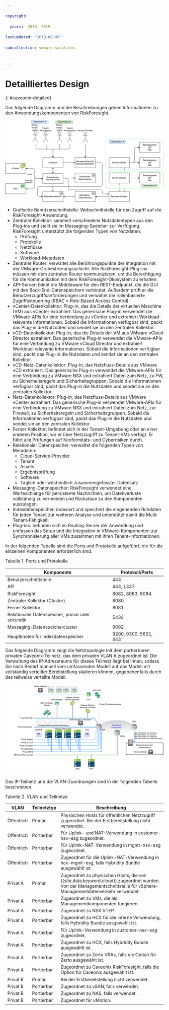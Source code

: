 ```yaml
---

copyright:

  years:  2016, 2019

lastupdated: "2019-08-05"

subcollection: vmware-solutions


---
```


# Detailliertes Design
{: #caveonix-detailed}

Das folgende Diagramm und die Beschreibungen geben Informationen zu den Anwendungskomponenten von RiskForesight.

![Anwendungskomponenten](../../images/caveonix-app-components.svg "Anwendungskomponenten")


-	Grafische Benutzerschnittstelle: Webschnittstelle für den Zugriff auf die RiskForesight-Anwendung.
-	Zentraler Kollektor: sammelt verschiedene Nutzdatentypen aus den Plug-ins und stellt sie im Messaging-Speicher zur Verfügung. RiskForesight unterstützt die folgenden Typen von Nutzdaten:
    - Prüfung
    - Protokolle
    - Netzflüsse
    - Software
    - Workload-Metadaten
- Zentraler Router: verwaltet alle Berührungspunkte der Integration mit der VMware-Orchestrierungsschicht. Alle RiskForesight-Plug-ins müssen mit dem zentralen Router kommunizieren, um die Berechtigung für die Kommunikation mit dem RiskForesight-Ökosystem zu erhalten.
-	API-Server: bildet die Middleware für den REST-Endpunkt, die die GUI mit den Back-End-Datenspeichern verbindet. Außerdem prüft er die Benutzerzugriffsanforderungen und verwaltet die rollenbasierte Zugriffssteuerung (RBAC = Role-Based Access Control).
-	vCenter-Datenkollektor: Plug-in, das die Details der virtuellen Maschine (VM) aus vCenter extrahiert. Das generische Plug-in verwendet die VMware-APIs für eine Verbindung zu vCenter und extrahiert Workload-relevante Informationen. Sobald die Informationen verfügbar sind, packt das Plug-in die Nutzdaten und sendet sie an den zentralen Kollektor.
-	vCD-Datenkollektor: Plug-in, das die Details der VM aus VMware vCloud Director extrahiert. Das generische Plug-in verwendet die VMware-APIs für eine Verbindung zu VMware vCloud Director und extrahiert Workload-relevante Informationen. Sobald die Informationen verfügbar sind, packt das Plug-in die Nutzdaten und sendet sie an den zentralen Kollektor.
-	vCD-Netz-Datenkollektor: Plug-in, das Netzfluss-Details aus VMware vCD extrahiert. Das generische Plug-in verwendet die VMware-APIs für eine Verbindung zu VMware NSX und extrahiert Daten zum Netz, zu FW, zu Sicherheitsregeln und Sicherheitsgruppen. Sobald die Informationen verfügbar sind, packt das Plug-in die Nutzdaten und sendet sie an den zentralen Kollektor.
-	Netz-Datenkollektor: Plug-in, das Netzfluss-Details aus VMware vCenter extrahiert. Das generische Plug-in verwendet VMware-APIs für eine Verbindung zu VMware NSX und extrahiert Daten zum Netz, zur Firewall, zu Sicherheitsregeln und Sicherheitsgruppen. Sobald die Informationen verfügbar sind, packt das Plug-in die Nutzdaten und sendet sie an den zentralen Kollektor.
-	Ferner Kollektor: befindet sich in der Tenant-Umgebung oder an einer anderen Position, wo er über Netzzugriff zu Tenant-VMs verfügt. Er führt alle Prüfungen auf Konformitäts- und Cyberrisiken durch.
-	Relationaler Datenspeicher: verwaltet die folgenden Typen von Metadaten:
    - Cloud-Service-Provider
    - Tenant
    - Assets
    - Ergebnisprüfung
    - Software
    - Täglich oder wöchentlich zusammengefasster Datensatz
- Messaging-Datenspeicher: RiskForesight verwendet eine Warteschlange für persistente Nachrichten, um Datenverluste vollständig zu vermeiden und Rückstaue zu den Komponenten auszulagen.
- Indexdatenspeicher: indexiert und speichert die eingehenden Rohdaten für jeden Tenant zur weiteren Analyse und unterstützt damit die Multi-Tenant-Fähigkeit.
- Plug-ins: befinden sich im Routing-Server der Anwendung und umfassen das Setup und die Integration in VMware-Komponenten zur Synchronisierung aller VMs zusammen mit ihren Tenant-Informationen.

In der folgenden Tabelle sind die Ports und Protokolle aufgeführt, die für die einzelnen Komponenten erforderlich sind.

Tabelle 1. Ports und Protokolle

|Komponente	|Protokoll/Ports|
|---|---|
|Benutzerschnittstelle|443|
|API|443, 1337|
|RiskForesight|8082, 8083, 8084|
|Zentraler Kollektor (Cluster)|8080|
|Ferner Kollektor|8081|
|Relationaler Datenspeicher, primär oder sekundär|5432|
|Messaging-Datenspeichercluster|9092|
|Hauptknoten für Indexdatenspeicher|9200, 9300, 5601, 443|

Das folgende Diagramm zeigt die Netztopologie mit dem portierbaren privaten Caveonix-Teilnetz, das dem privaten VLAN A zugeordnet ist. Die Verwaltung des IP-Adressraums für dieses Teilnetz liegt bei Ihnen, sodass Sie nach Bedarf manuell vom umfassenden Modell auf das Modell mit vollständig verteilter Bereitstellung skalieren können, gegebenenfalls durch das teilweise verteilte Modell.

![Netzdiagramm](../../images/caveonix-network.svg "Netzdiagramm")

Das IP-Teilnetz und die VLAN-Zuordnungen sind in der folgenden Tabelle beschrieben.

Tabelle 2. VLAN und Teilnetze

|VLAN 	|Teilnetztyp 	|Beschreibung|
|---|---|---|
|Öffentlich 	|Primär 	|Physischen Hosts für öffentlichen Netzzugriff zugeordnet. Bei der Erstbereitstellung nicht verwendet.|
|Öffentlich	|Portierbar 	|Für Uplink- und NAT-Verwendung in customer-nsx-esg zugeordnet.|
|Öffentlich	|Portierbar 	|Für Uplink-NAT-Verwendung in mgmt-nsx-esg zugeordnet.|
|Öffentlich	|Portierbar 	|Zugeordnet für die Uplink-NAT-Verwendung in hcx-mgmt-esg, falls Hybridity Bundle ausgewählt ist.|
|Privat A 	|Primär 	|Zugeordnet zu physischen Hosts, die von {{site.data.keyword.cloud}} zugeordnet wurden. Von der Managementschnittstelle für vSphere-Managementdatenverkehr verwendet.|
|Privat A 	|Portierbar 	|Zugeordnet zu VMs, die als Managementkomponenten fungieren.|
|Privat A 	|Portierbar 	|Zugeordnet zu NSX VTEP.|
|Privat A 	|Portierbar 	|Zugeordnet zu HCX für die interne Verwendung, falls Hybridity Bundle ausgewählt ist.|
|Privat A 	|Portierbar 	|Für Uplink-Verwendung in customer-nsx-esg zugeordnet.|
|Privat A 	|Portierbar 	|Zugeordnet zu HCX, falls Hybridity Bundle ausgewählt ist.|
|Privat A 	|Portierbar 	|Zugeordnet zu Zerto VRAs, falls die Option für Zerto ausgewählt ist.|
|Privat A 	|Portierbar 	|Zugeordnet zu Caveonix RiskForesight, falls die Option für Caveonix ausgewählt ist.|
|Privat B	|Primär	|Bei der Erstbereitstellung nicht verwendet.|
|Privat B 	|Portierbar 	|Zugeordnet zu vSAN, falls verwendet.|
|Privat B 	|Portierbar 	|Zugeordnet zu NAS, falls verwendet.|
|Privat B 	|Portierbar 	|Zugeordnet für vMotion.|
